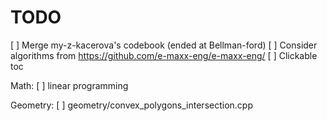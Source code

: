 # TODO

[ ] Merge my-z-kacerova's codebook (ended at Bellman-ford)
[ ] Consider algorithms from https://github.com/e-maxx-eng/e-maxx-eng/ 
[ ] Clickable toc

Math:
[ ] linear programming

Geometry:
[ ] geometry/convex_polygons_intersection.cpp
